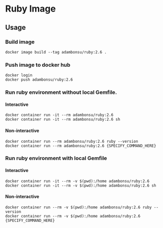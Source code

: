 # Ruby Image

## Usage

### Build image
```
docker image build --tag adambonsu/ruby:2.6 .
```

### Push image to docker hub
```
docker login
docker push adambonsu/ruby:2.6
```

### Run ruby environment without local Gemfile.
#### Interactive
```
docker container run -it --rm adambonsu/ruby:2.6
docker container run -it --rm adambonsu/ruby:2.6 sh
```
#### Non-interactive
```
docker container run --rm adambonsu/ruby:2.6 ruby --version
docker container run --rm adambonsu/ruby:2.6 {SPECIFY_COMMAND_HERE} 
```

### Run ruby environment with local Gemfile
#### Interactive
```
docker container run -it --rm -v $(pwd):/home adambonsu/ruby:2.6
docker container run -it --rm -v $(pwd):/home adambonsu/ruby:2.6 sh
```
#### Non-interactive
```
docker container run --rm -v $(pwd):/home adambonsu/ruby:2.6 ruby --version
docker container run --rm -v $(pwd):/home adambonsu/ruby:2.6 {SPECIFY_COMMAND_HERE} 
```
